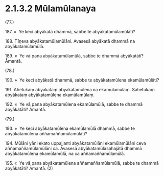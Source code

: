 # 2.1.3.2 Mūlamūlanaya

(77.)

187\. »  Ye keci abyākatā dhammā, sabbe te abyākatamūlamūlāti?

188\. Tīṇeva abyākatamūlamūlāni. Avasesā abyākatā dhammā na abyākatamūlamūlā.

189\. «  Ye vā pana abyākatamūlamūlā, sabbe te dhammā abyākatāti? Āmantā.

(78.)

190\. »  Ye keci abyākatā dhammā, sabbe te abyākatamūlena ekamūlamūlāti?

191\. Ahetukaṃ abyākataṃ abyākatamūlena na ekamūlamūlaṃ. Sahetukaṃ abyākataṃ abyākatamūlena ekamūlamūlaṃ.

192\. «  Ye vā pana abyākatamūlena ekamūlamūlā, sabbe te dhammā abyākatāti? Āmantā.

(79.)

193\. »  Ye keci abyākatamūlena ekamūlamūlā dhammā, sabbe te abyākatamūlena aññamaññamūlamūlāti?

194\. Mūlāni yāni ekato uppajjanti abyākatamūlāni ekamūlamūlāni ceva aññamaññamūlamūlāni ca. Avasesā abyākatamūlasahajātā dhammā abyākatamūlena ekamūlamūlā, na ca aññamaññamūlamūlā.

195\. «  Ye vā pana abyākatamūlena aññamaññamūlamūlā, sabbe te dhammā abyākatāti? Āmantā. (2)
